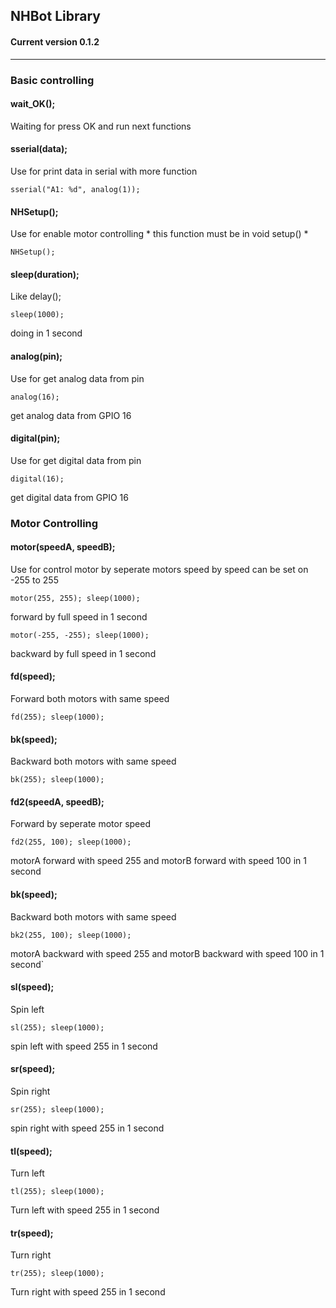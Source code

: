 ## NHBot Library

#### Current version 0.1.2
<hr>

### Basic controlling

#### wait_OK();
Waiting for press OK and run next functions

#### sserial(data);
Use for print data in serial with more function
```
sserial("A1: %d", analog(1));
```

#### NHSetup();
Use for enable motor controlling * this function must be in void setup() *
```
NHSetup();
```

#### sleep(duration);
Like delay();
```
sleep(1000);
```
doing in 1 second

#### analog(pin);
Use for get analog data from pin
```
analog(16);
```
get analog data from GPIO 16

#### digital(pin);
Use for get digital data from pin
```
digital(16);
```
get digital data from GPIO 16

### Motor Controlling

#### motor(speedA, speedB);
Use for control motor by seperate motors speed by speed can be set on -255 to 255
```
motor(255, 255); sleep(1000);
```
forward by full speed in 1 second
``` 
motor(-255, -255); sleep(1000);
```
backward by full speed in 1 second

#### fd(speed);
Forward both motors with same speed
```
fd(255); sleep(1000);
```

#### bk(speed);
Backward both motors with same speed
```
bk(255); sleep(1000);
```

#### fd2(speedA, speedB);
Forward by seperate motor speed
```
fd2(255, 100); sleep(1000);
```
motorA forward with speed 255 and motorB forward with speed 100 in 1 second

#### bk(speed);
Backward both motors with same speed
```
bk2(255, 100); sleep(1000);
``` 
motorA backward with speed 255 and motorB backward with speed 100 in 1 second`

#### sl(speed);
Spin left
```
sl(255); sleep(1000);
```
spin left with speed 255 in 1 second

#### sr(speed);
Spin right
```
sr(255); sleep(1000);
```
spin right with speed 255 in 1 second

#### tl(speed);
Turn left
```
tl(255); sleep(1000);
```
Turn left with speed 255 in 1 second

#### tr(speed);
Turn right
```
tr(255); sleep(1000);
```
Turn right with speed 255 in 1 second
